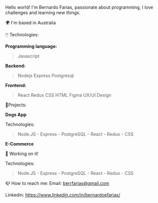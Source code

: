 Hello world! I'm Bernardo Farias, passionate about programming, I love challenges and learning new things.


 🌍  I'm based in Australia
> 
🖱️ Technologies:
> 
<b>Programming language: </b>
> 
> Javascript
> 
<b> Backend: </b>
> 
> Nodejs Express Postgresql
> 
<b> Frontend: </b>
> 
> React Redux CSS HTML Figma UX/UI Design
> 
📌Projects:
> 
<b>Dogs App </b>
> 
Technologies: 
> 
> Node.JS - Express - PostgreSQL - React - Redux - CSS

<b>E-Commerce </b>
> 
💬 Working on it!
> 
 Technologies: 
> 
> Node.JS - Express - PostgreSQL - React - Redux - CSS

📪 How to reach me:
Email: berrfarias@gmail.com

Linkedin: https://www.linkedin.com/in/bernardoefarias/
